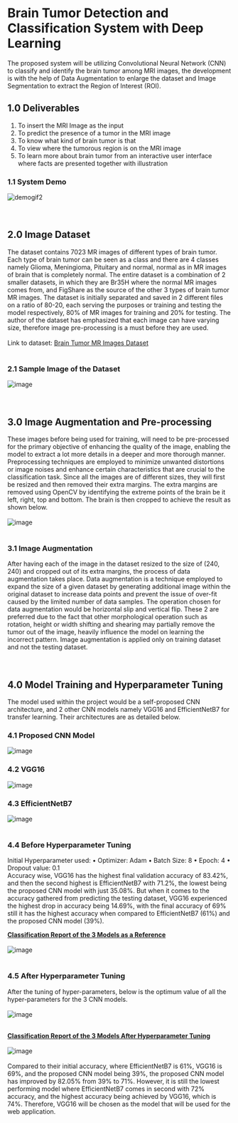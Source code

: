 # Brain Tumor Detection and Classification System with Deep Learning
The proposed system will be utilizing Convolutional Neural Network (CNN) to classify and identify the brain tumor among MRI images, the development is with the help of Data Augmentation to enlarge the dataset and Image Segmentation to extract the Region of Interest (ROI).
## 1.0 Deliverables
1.	To insert the MRI Image as the input
2.	To predict the presence of a tumor in the MRI image
3.	To know what kind of brain tumor is that
4.	To view where the tumorous region is on the MRI image
5.	To learn more about brain tumor from an interactive user interface where facts are presented together with illustration

### 1.1 System Demo
![demogif2](https://github.com/user-attachments/assets/06abeb70-8544-441d-878c-addc43e279bc)<br><br><br>


## 2.0 Image Dataset
The dataset contains 7023 MR images of different types of brain tumor. Each type of brain tumor can be seen as a class and there are 4 classes namely Glioma, Meningioma, Pituitary and normal, normal as in MR images of brain that is completely normal. The entire dataset is a combination of 2 smaller datasets, in which they are Br35H where the normal MR images comes from, and FigShare as the source of the other 3 types of brain tumor MR images. 
The dataset is initially separated and saved in 2 different files on a ratio of 80-20, each serving the purposes or training and testing the model respectively, 80% of MR images for training and 20% for testing. The author of the dataset has emphasized that each image can have varying size, therefore image pre-processing is a must before they are used.
<br><br>Link to dataset: <a href ="https://www.kaggle.com/datasets/masoudnickparvar/brain-tumor-mri-dataset?select=Training"> Brain Tumor MR Images Dataset </a><br><br>

### 2.1 Sample Image of the Dataset
![image](https://github.com/user-attachments/assets/d2d35308-83ee-4696-b2a3-8341ad69b68a)<br><br><br>


## 3.0 Image Augmentation and Pre-processing
These images before being used for training, will need to be pre-processed for the primary objective of enhancing the quality of the image, enabling the model to extract a lot more details in a deeper and more thorough  manner. Preprocessing techniques are employed to minimize unwanted distortions or image noises and enhance certain characteristics that are crucial to the classification task. Since all the images are of different sizes, they will first be resized and then removed their extra margins. The extra margins are removed using OpenCV by identifying the extreme points of the brain be it left, right, top and bottom. The brain is then cropped to achieve the result as shown below.
<br><br>
![image](https://github.com/user-attachments/assets/9da021e9-8153-4775-ad64-09afee5afff1)<br><br>

### 3.1 Image Augmentation
After having each of the image in the dataset resized to the size of (240, 240) and cropped out of its extra margins, the process of data augmentation takes place. Data augmentation is a technique employed to expand the size of a given dataset by generating additional image within the original dataset to increase data points and prevent the issue of over-fit caused by the limited number of data samples. The operation chosen for data augmentation would be horizontal slip and vertical flip. These 2 are preferred due to the fact that other morphological operation such as rotation, height or width shifting and shearing may partially remove the tumor out of the image, heavily influence the model on learning the incorrect pattern. Image augmentation is applied only on training dataset and not the testing dataset.<br><br><br>


## 4.0 Model Training and Hyperparameter Tuning
The model used within the project would be a self-proposed CNN architecture, and 2 other CNN models namely VGG16 and EfficientNetB7 for transfer learning. Their architectures are as detailed below.
### 4.1 Proposed CNN Model
![image](https://github.com/user-attachments/assets/43e36c86-1950-4d9e-bee0-82937cf14ab2)

### 4.2 VGG16
![image](https://github.com/user-attachments/assets/dd423b52-713d-486d-8533-ffe7289f7343)

### 4.3 EfficientNetB7
![image](https://github.com/user-attachments/assets/68101c0c-d122-418f-aba7-e7f84c224aed)<br><br>

### 4.4 Before Hyperparameter Tuning
Initial Hyperparameter used:
•	Optimizer: Adam
•	Batch Size: 8
•	Epoch: 4
•	Dropout value: 0.1
<br>
Accuracy wise, VGG16 has the highest final validation accuracy of 83.42%, and then the second highest is EfficientNetB7 with 71.2%, the lowest being the proposed CNN model with just 35.08%. 
But when it comes to the accuracy gathered from predicting the testing dataset, VGG16 experienced the highest drop in accuracy being 14.69%, with the final accuracy of 69% still it has the highest accuracy when compared to EfficientNetB7 (61%) and the proposed CNN model (39%).

**<ins>Classification Report of the 3 Models as a Reference</ins>**<br><br>
![image](https://github.com/user-attachments/assets/acbda2bf-7838-4f95-988d-486fb180e84a)<br><br>

### 4.5 After Hyperparameter Tuning
After the tuning of hyper-parameters, below is the optimum value of all the hyper-parameters for the 3 CNN models.<br><br>
![image](https://github.com/user-attachments/assets/80d7438f-70e1-4e6c-8582-fe75d16a1457)<br><br>

**<ins>Classification Report of the 3 Models After Hyperparameter Tuning</ins>**<br><br>
![image](https://github.com/user-attachments/assets/d773416d-162e-469f-abe9-d76338bd6e9c)<br><br>
Compared to their initial accuracy, where EfficientNetB7 is 61%, VGG16 is 69%, and the proposed CNN model being 39%, the proposed CNN model has improved by 82.05% from 39% to 71%. However, it is still the lowest performing model where EfficientNetB7 comes in second with 72% accuracy, and the highest accuracy being achieved by VGG16, which is 74%. Therefore, VGG16 will be chosen as the model that will be used for the web application.




